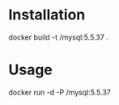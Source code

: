 # Installation

docker build -t <name>/mysql:5.5.37 .

# Usage

docker run -d -P <name>/mysql:5.5.37

